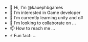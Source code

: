- 👋 Hi, I’m @kauephbgames
- 👀 I’m interested in Game developer
- 🌱 I’m currently learning unity and c#
- 💞️ I’m looking to collaborate on ...
- 📫 How to reach me ...
- ⚡ Fun fact: ...

<!---
kauephbgames/kauephbgames is a ✨ special ✨ repository because its `README.md` (this file) appears on your GitHub profile.
You can click the Preview link to take a look at your changes.
--->
